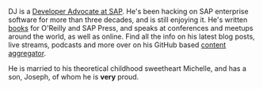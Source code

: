 DJ is a [Developer Advocate at SAP](https://developers.sap.com/developer-advocates.html). He's been hacking on SAP enterprise software for more than three decades, and is still enjoying it. He's written [books](https://qmacro.org/about#books) for O'Reilly and SAP Press, and speaks at conferences and meetups around the world, as well as online. Find all the info on his latest blog posts, live streams, podcasts and more over on his GitHub based [content aggregator](https://github.com/qmacro).

He is married to his theoretical childhood sweetheart Michelle, and has a son, Joseph, of whom he is **very** proud.
